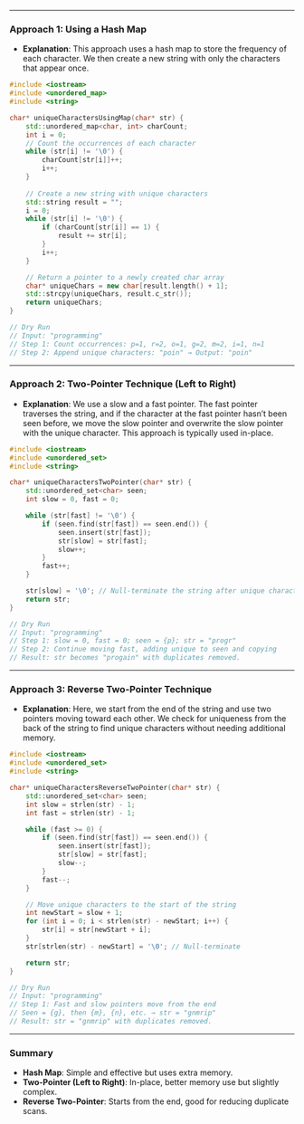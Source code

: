 
---

### **Approach 1: Using a Hash Map**
- **Explanation**: This approach uses a hash map to store the frequency of each character. We then create a new string with only the characters that appear once.

```cpp
#include <iostream>
#include <unordered_map>
#include <string>

char* uniqueCharactersUsingMap(char* str) {
    std::unordered_map<char, int> charCount;
    int i = 0;
    // Count the occurrences of each character
    while (str[i] != '\0') {
        charCount[str[i]]++;
        i++;
    }
    
    // Create a new string with unique characters
    std::string result = "";
    i = 0;
    while (str[i] != '\0') {
        if (charCount[str[i]] == 1) {
            result += str[i];
        }
        i++;
    }

    // Return a pointer to a newly created char array
    char* uniqueChars = new char[result.length() + 1];
    std::strcpy(uniqueChars, result.c_str());
    return uniqueChars;
}

// Dry Run
// Input: "programming"
// Step 1: Count occurrences: p=1, r=2, o=1, g=2, m=2, i=1, n=1
// Step 2: Append unique characters: "poin" → Output: "poin"
```

---

### **Approach 2: Two-Pointer Technique (Left to Right)**
- **Explanation**: We use a slow and a fast pointer. The fast pointer traverses the string, and if the character at the fast pointer hasn’t been seen before, we move the slow pointer and overwrite the slow pointer with the unique character. This approach is typically used in-place.

```cpp
#include <iostream>
#include <unordered_set>
#include <string>

char* uniqueCharactersTwoPointer(char* str) {
    std::unordered_set<char> seen;
    int slow = 0, fast = 0;

    while (str[fast] != '\0') {
        if (seen.find(str[fast]) == seen.end()) {
            seen.insert(str[fast]);
            str[slow] = str[fast];
            slow++;
        }
        fast++;
    }

    str[slow] = '\0'; // Null-terminate the string after unique characters
    return str;
}

// Dry Run
// Input: "programming"
// Step 1: slow = 0, fast = 0; seen = {p}; str = "progr"
// Step 2: Continue moving fast, adding unique to seen and copying
// Result: str becomes "progain" with duplicates removed.
```

---

### **Approach 3: Reverse Two-Pointer Technique**
- **Explanation**: Here, we start from the end of the string and use two pointers moving toward each other. We check for uniqueness from the back of the string to find unique characters without needing additional memory.

```cpp
#include <iostream>
#include <unordered_set>
#include <string>

char* uniqueCharactersReverseTwoPointer(char* str) {
    std::unordered_set<char> seen;
    int slow = strlen(str) - 1;
    int fast = strlen(str) - 1;

    while (fast >= 0) {
        if (seen.find(str[fast]) == seen.end()) {
            seen.insert(str[fast]);
            str[slow] = str[fast];
            slow--;
        }
        fast--;
    }

    // Move unique characters to the start of the string
    int newStart = slow + 1;
    for (int i = 0; i < strlen(str) - newStart; i++) {
        str[i] = str[newStart + i];
    }
    str[strlen(str) - newStart] = '\0'; // Null-terminate

    return str;
}

// Dry Run
// Input: "programming"
// Step 1: Fast and slow pointers move from the end
// Seen = {g}, then {m}, {n}, etc. → str = "gnmrip"
// Result: str = "gnmrip" with duplicates removed.
```

---

### Summary
- **Hash Map**: Simple and effective but uses extra memory.
- **Two-Pointer (Left to Right)**: In-place, better memory use but slightly complex.
- **Reverse Two-Pointer**: Starts from the end, good for reducing duplicate scans.
